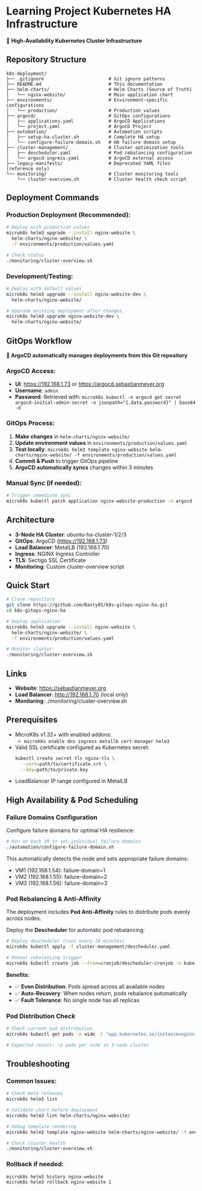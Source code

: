 # Learning Project Kubernetes HA Infrastructure

🚀 **High-Availability Kubernetes Cluster Infrastructure**

## Repository Structure

```
k8s-deployment/
├── .gitignore                        # Git ignore patterns
├── README.md                         # This documentation
├── helm-charts/                      # Helm Charts (Source of Truth)
│   └── nginx-website/                # Main application chart
├── environments/                     # Environment-specific configurations  
│   └── production/                   # Production values
├── argocd/                           # GitOps configurations
│   ├── applications.yaml             # ArgoCD Applications
│   └── project.yaml                  # ArgoCD Project
├── automation/                       # Automation scripts
│   ├── setup-ha-cluster.sh           # Complete HA setup
│   └── configure-failure-domain.sh   # HA failure domain setup
├── cluster-management/               # Cluster optimization tools
│   ├── descheduler.yaml              # Pod rebalancing configuration
│   └── argocd-ingress.yaml           # ArgoCD external access
├── legacy-manifests/                 # Deprecated YAML files (reference only)
└── monitoring/                       # Cluster monitoring tools
    └── cluster-overview.sh           # Cluster health check script
```

## Deployment Commands

### Production Deployment (Recommended):
```bash
# Deploy with production values
microk8s helm3 upgrade --install nginx-website \
  helm-charts/nginx-website/ \
  -f environments/production/values.yaml

# Check status
./monitoring/cluster-overview.sh
```

### Development/Testing:
```bash
# Deploy with default values
microk8s helm3 upgrade --install nginx-website-dev \
  helm-charts/nginx-website/

# Upgrade existing deployment after changes
microk8s helm3 upgrade nginx-website-dev \
  helm-charts/nginx-website/
```

## GitOps Workflow

**🔄 ArgoCD automatically manages deployments from this Git repository**

### ArgoCD Access:
- **UI**: https://192.168.1.73 or https://argocd.sebastianmeyer.org
- **Username**: `admin`
- **Password**: Retrieved with: `microk8s kubectl -n argocd get secret argocd-initial-admin-secret -o jsonpath="{.data.password}" | base64 -d`

### GitOps Process:
1. **Make changes** in `helm-charts/nginx-website/`
2. **Update environment values** in `environments/production/values.yaml`
3. **Test locally**: `microk8s helm3 template nginx-website helm-charts/nginx-website/ -f environments/production/values.yaml`
4. **Commit & Push** to trigger GitOps pipeline
5. **ArgoCD automatically syncs** changes within 3 minutes

### Manual Sync (if needed):
```bash
# Trigger immediate sync
microk8s kubectl patch application nginx-website-production -n argocd --type merge -p '{"metadata":{"annotations":{"argocd.argoproj.io/refresh":"now"}}}'
```

## Architecture

- **3-Node HA Cluster**: ubuntu-ha-cluster-1/2/3
- **GitOps**: ArgoCD (https://192.168.1.73)
- **Load Balancer**: MetalLB (192.168.1.70)
- **Ingress**: NGINX Ingress Controller
- **TLS**: Sectigo SSL Certificate
- **Monitoring**: Custom cluster-overview script

## Quick Start

```bash
# Clone repository
git clone https://github.com/Basty85/k8s-gitops-nginx-ha.git
cd k8s-gitops-nginx-ha

# Deploy application
microk8s helm3 upgrade --install nginx-website \
  helm-charts/nginx-website/ \
  -f environments/production/values.yaml

# Monitor cluster
./monitoring/cluster-overview.sh
```

## Links

- **Website**: https://sebastianmeyer.org
- **Load Balancer**: http://192.168.1.70 (local only)
- **Monitoring**: ./monitoring/cluster-overview.sh

## Prerequisites

- MicroK8s v1.32+ with enabled addons:
  - `microk8s enable dns ingress metallb cert-manager helm3`
- Valid SSL certificate configured as Kubernetes secret:
  ```bash
  kubectl create secret tls nginx-tls \
    --cert=path/to/certificate.crt \
    --key=path/to/private.key
  ```
- LoadBalancer IP range configured in MetalLB

## High Availability & Pod Scheduling

### Failure Domains Configuration
Configure failure domains for optimal HA resilience:

```bash
# Run on each VM to set individual failure domains
./automation/configure-failure-domain.sh
```

This automatically detects the node and sets appropriate failure domains:
- VM1 (192.168.1.54): failure-domain=1
- VM2 (192.168.1.55): failure-domain=2  
- VM3 (192.168.1.56): failure-domain=3

### Pod Rebalancing & Anti-Affinity

The deployment includes **Pod Anti-Affinity** rules to distribute pods evenly across nodes.

Deploy the **Descheduler** for automatic pod rebalancing:
```bash
# Deploy descheduler (runs every 10 minutes)
microk8s kubectl apply -f cluster-management/descheduler.yaml

# Manual rebalancing trigger
microk8s kubectl create job --from=cronjob/descheduler-cronjob -n kube-system descheduler-now
```

**Benefits:**
- ✅ **Even Distribution**: Pods spread across all available nodes
- ✅ **Auto-Recovery**: When nodes return, pods rebalance automatically  
- ✅ **Fault Tolerance**: No single node has all replicas

### Pod Distribution Check
```bash
# Check current pod distribution
microk8s kubectl get pods -o wide -l "app.kubernetes.io/instance=nginx-website"

# Expected result: ~2 pods per node in 3-node cluster
```

## Troubleshooting

### Common Issues:
```bash
# Check Helm releases
microk8s helm3 list

# Validate chart before deployment
microk8s helm3 lint helm-charts/nginx-website/

# Debug template rendering
microk8s helm3 template nginx-website helm-charts/nginx-website/ -f environments/production/values.yaml

# Check cluster health
./monitoring/cluster-overview.sh
```

### Rollback if needed:
```bash
microk8s helm3 history nginx-website
microk8s helm3 rollback nginx-website 1
```